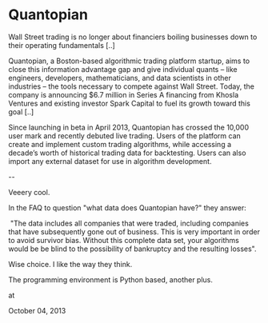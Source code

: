 # Quantopian
Wall Street trading is no longer about financiers boiling businesses down to their operating fundamentals [..] 

Quantopian, a Boston-based algorithmic trading platform startup, aims to close this information advantage gap and give individual quants – like engineers, developers, mathematicians, and data scientists in other industries – the tools necessary to compete against Wall Street. Today, the company is announcing $6.7 million in Series A financing from Khosla Ventures and existing investor Spark Capital to fuel its growth toward this goal [..]

Since launching in beta in April 2013, Quantopian has crossed the 10,000 user mark and recently debuted live trading. Users of the platform can create and implement custom trading algorithms, while accessing a decade’s worth of historical trading data for backtesting. Users can also import any external dataset for use in algorithm development.

--

Veeery cool.

In the FAQ to question "what data does Quantopian have?" they answer:

 "The data includes all companies that were traded, including companies
 that have subsequently gone out of business. This is very important in 
order to avoid survivor bias. Without this complete data set, your 
algorithms would be be blind to the possibility of bankruptcy and the 
resulting losses". 

Wise choice. I like the way they think.

The programming environment is Python based, another plus. 







at

October 04, 2013















